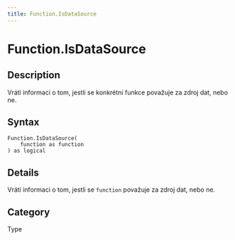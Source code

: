 ```yaml
---
title: Function.IsDataSource
---
```


# Function.IsDataSource


## Description

Vrátí informaci o tom, jestli se konkrétní funkce považuje za zdroj dat, nebo ne.


## Syntax

```powerquery
Function.IsDataSource(
    function as function
) as logical
```


## Details

Vrátí informaci o tom, jestli se <code>function</code> považuje za zdroj dat, nebo ne.



## Category
Type
